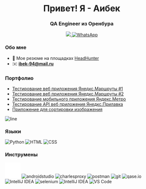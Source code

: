 <div id="header" align='center'>
  <h1>Привет! Я - Аибек</h1>
    <h3>QA Engineer из Оренбура</h3>
      <a href="https://t.me/eras14">
      <img src="https://img.shields.io/badge/Telegram-2CA5E0?style=for-the-badge&logo=telegram&logoColor=white"
      </a>
      <a href="https://wa.me/79058974606">
      <img src="https://img.shields.io/badge/WhatsApp-25D366?style=for-the-badge&logo=whatsapp&logoColor=white" alt="WhatsApp"/>
      </a>
</div>

### Обо мне
- :page_facing_up: Мое резюме на площадках [HeadHunter](https://orenburg.hh.ru/applicant/resumes/view?resume=dff728ddff032ff47d0039ed1f4d574b647774)  
- :envelope: **ibek-94@mail.ru**

### Портфолио
<div id="header" align='left'>
  
- [Тестирование веб приложения Янедкс.Маршруты #1](https://github.com/eRas14/yandex-marshruts-1-sprint)
- [Тестирование веб приложения Янедкс.Маршруты #2](https://github.com/eRas14/yandex-marsh-2sprint)
- [Тестирование мобильного приложения Яндекс.Метро](https://github.com/eRas14/yandex-metro-mobile-app-testing-3-sprint)
- [Тестирование API веб приложения Янедкс.Прилавка](https://github.com/eRas14/yandex_lavka_api_test)
- [Приложение для сортировки изображения](https://github.com/eRas14/ImageSorter)

</div>

![line](https://capsule-render.vercel.app/api?type=rect&color=gradient&height=1)

### Языки
<div id="header" align='left'>
    <img src="https://www.vectorlogo.zone/logos/python/python-icon.svg" alt="Python" width="50" height="50"/>
    <img src="https://cdn.jsdelivr.net/gh/devicons/devicon/icons/html5/html5-original.svg" alt="HTML" width="50" height="50"/>
    <img src="https://cdn.jsdelivr.net/gh/devicons/devicon/icons/css3/css3-original.svg" alt="CSS" width="50" height="50"/>
</div>

### Инструмены
<div id="header" align='left'> 
    <img src="https://github.com/ChromeDevTools/devtools-logo/blob/master/logos/svg/chrome-devtools-square-responsive.svg" alt="chromedevtools" width="50" height="50"/>
    <img src="https://cdn.jsdelivr.net/gh/devicons/devicon/icons/androidstudio/androidstudio-original.svg" alt="androidstudio" width="50" height="50"/>
    <img src="https://github.com/DianaRazyapova/DianaRazyapova/assets/115238502/a908d9ed-b29f-49c1-9de8-77e89c360fb1" alt="charlesproxy " width="50" height="50"/>
    <img src="https://www.vectorlogo.zone/logos/getpostman/getpostman-icon.svg" alt="postman" width="50" height="50"/>
    <img src="https://cdn.jsdelivr.net/gh/devicons/devicon/icons/git/git-original.svg" alt="git" width="50" height="50"/>
    <img src="https://github.com/DianaRazyapova/DianaRazyapova/assets/115238502/f3fb4952-2b4d-4e24-a78d-326e498b9b74" alt="qase.io" width="50" height="50"/>
    <img src="https://upload.vectorlogo.zone/logos/jetbrains_idea/images/d4398a36-c378-4511-a508-106ded6cd69a.svg" alt="IntelliJ IDEA" width="50" height="50"/>
    <img src="https://static.merlion.ru/merliontech/images/logo_selenium.png" alt="selenium" width="50" height="50"/>
    <img src="https://avatars.githubusercontent.com/u/5879127?s=200&v=4" alt="IntelliJ IDEA" width="55" height="55"/>
    <img src="https://upload.wikimedia.org/wikipedia/commons/thumb/9/9a/Visual_Studio_Code_1.35_icon.svg/768px-Visual_Studio_Code_1.35_icon.svg.png" alt="VS Code" width="55" height="55"/>
</div>


